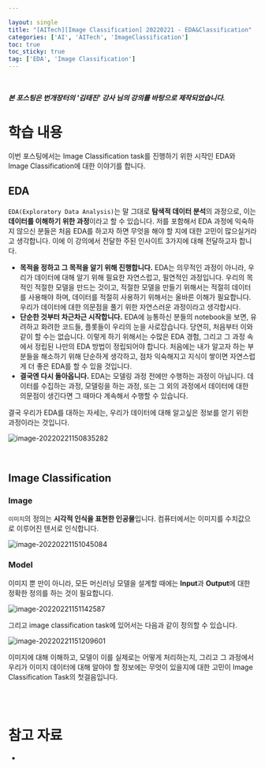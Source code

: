 ```yaml
---

layout: single
title: "[AITech][Image Classification] 20220221 - EDA&Classification"
categories: ['AI', 'AITech', 'ImageClassification']
toc: true
toc_sticky: true
tag: ['EDA', 'Image Classification']
---
```




<br>

**_본 포스팅은 번개장터의 '김태진' 강사 님의 강의를 바탕으로 제작되었습니다._** 

# 학습 내용

이번 포스팅에서는 Image Classification task를 진행하기 위한 시작인 EDA와 Image Classification에 대한 이야기를 합니다. 

## EDA

`EDA(Exploratory Data Analysis)`는 말 그대로 **탐색적 데이터 분석**의 과정으로, 이는 **데이터를 이해하기 위한 과정**이라고 할 수 있습니다. 저를 포함해서 EDA 과정에 익숙하지 않으신 분들은 처음 EDA를 하고자 하면 무엇을 해야 할 지에 대한 고민이 많으실거라고 생각합니다. 이에 이 강의에서 전달한 주된 인사이트 3가지에 대해 전달하고자 합니다. 

* **목적을 정하고 그 목적을 알기 위해 진행합니다.** EDA는 의무적인 과정이 아니라, 우리가 데이터에 대해 알기 위해 필요한 자연스럽고, 필연적인 과정입니다. 우리의 목적인 적절한 모델을 만드는 것이고, 적절한 모델을 만들기 위해서는 적절히 데이터를 사용해야 하며, 데이터를 적절히 사용하기 위해서는 올바른 이해가 필요합니다. 우리가 데이터에 대한 의문점을 풀기 위한 자연스러운 과정이라고 생각합시다. 
* **단순한 것부터 차근차근 시작합니다.** EDA에 능통하신 분들의 notebook을 보면, 유려하고 화려한 코드들, 플롯들이 우리의 눈을 사로잡습니다. 당연히, 처음부터 이와 같이 할 수는 없습니다. 이렇게 하기 위해서는 수많은 EDA 경험, 그리고 그 과정 속에서 정립된 나만의 EDA 방법이 정립되어야 합니다. 처음에는 내가 알고자 하는 부분들을 해소하기 위해 단순하게 생각하고, 점차 익숙해지고 지식이 쌓이면 자연스럽게 더 좋은 EDA를 할 수 있을 것입니다. 
* **결국엔 다시 돌아옵니다.** EDA는 모델링 과정 전에만 수행하는 과정이 아닙니다. 데이터를 수집하는 과정, 모델링을 하는 과정, 또는 그 외의 과정에서 데이터에 대한 의문점이 생긴다면 그 때마다 계속해서 수행할 수 있습니다. 

결국 우리가 EDA를 대하는 자세는, 우리가 데이터에 대해 알고싶은 정보를 얻기 위한 과정이라는 것입니다. 

![image-20220221150835282](https://user-images.githubusercontent.com/70505378/154899469-68d32524-92f0-4023-a142-2648b6c640df.png)







<br>

## Image Classification

### Image

`이미지`의 정의는 **시각적 인식을 표현한 인공물**입니다. 컴퓨터에서는 이미지를 수치값으로 이루어진 텐서로 인식합니다. 

![image-20220221151045084](https://user-images.githubusercontent.com/70505378/154899471-4c5e3fa6-41e1-47a1-9573-189489070580.png)

### Model

이미지 뿐 만이 아니라, 모든 머신러닝 모델을 설계할 때에는 **Input**과 **Output**에 대한 정확한 정의를 하는 것이 필요합니다. 

![image-20220221151142587](https://user-images.githubusercontent.com/70505378/154899475-b9470114-fc0a-47bd-8a00-98a3dac4733d.png)

그리고 image classification task에 있어서는 다음과 같이 정의할 수 있습니다. 

![image-20220221151209601](https://user-images.githubusercontent.com/70505378/154899465-b7e8f09f-7114-4c00-9e24-e50f117a3a97.png)

이미지에 대해 이해하고, 모델이 이를 실제로는 어떻게 처리하는지, 그리고 그 과정에서 우리가 이미지 데이터에 대해 알아야 할 정보에는 무엇이 있을지에 대한 고민이 Image Classification Task의 첫걸음입니다. 



















<br>

<br>

# 참고 자료

* 





<br>

